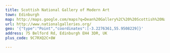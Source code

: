 ```yaml
---
title: Scottish National Gallery of Modern Art
town: Edinburgh
map: http://maps.google.com/maps?q=Dean%20Gallery%2C%20%20Scottish%20National%20Gallery%20of%20Modern%20Art%2C%2073%20Belford%20Road%2C%20Edinburgh%2C%20GB%2C%20EH4%203DE
url: http://www.nationalgalleries.org/
geo: '{"type":"Point","coordinates":[-3.2276361,55.9508229]}'
address: 75 Belford Rd, Edinburgh EH4 3DR, UK
plus_code: 9C7RXQ2C+8W

---
```



